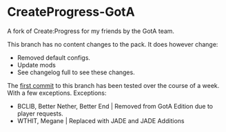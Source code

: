 # CreateProgress-GotA
A fork of Create:Progress for my friends by the GotA team. 

This branch has no content changes to the pack.
It does however change:
- Removed default configs.
- Update mods
- See changelog full to see these changes.

The [first commit](https://github.com/MissPotato/CreateProgress-GotA/tree/82a5c0bf32a6319fde6d396d1d0215918a46a75d) to this branch has been tested over the course of a week. With a few exceptions.
Exceptions:
- BCLIB, Better Nether, Better End | Removed from GotA Edition due to player requests.
- WTHIT, Megane | Replaced with JADE and JADE Additions  
